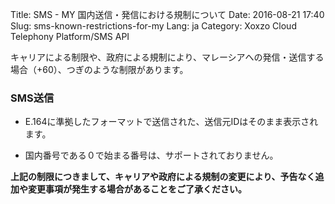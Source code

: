 Title: SMS - MY 国内送信・発信における規制について
Date: 2016-08-21 17:40
Slug: sms-known-restrictions-for-my
Lang: ja
Category: Xoxzo Cloud Telephony Platform/SMS API

キャリアによる制限や、政府による規制により、マレーシアへの発信・送信する場合（+60）、つぎのような制限があります。

### SMS送信

- E.164に準拠したフォーマットで送信された、送信元IDはそのまま表示されます。

- 国内番号である０で始まる番号は、サポートされておりません。


**上記の制限につきまして、キャリアや政府による規制の変更により、予告なく追加や変更事項が発生する場合があることをご了承ください。**